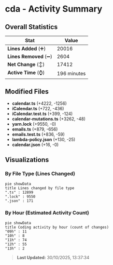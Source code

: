 # cda - Activity Summary 

## Overall Statistics

| Stat                   | Value                                                             |
| ---------------------- | ----------------------------------------------------------------- |
| **Lines Added** (➕)   | 20016                                          |
| **Lines Removed** (➖) | 2604                                        |
| **Net Change** (↕)    | 17412                |
| **Active Time** (⌚)   | 196 minutes |


## Modified Files
- **calendar.ts** (+4222, -1256)
- **iCalendar.ts** (+722, -436)
- **iCalendar.test.ts** (+399, -124)
- **calendar-mutations.ts** (+3262, -48)
- **yarn.lock** (+9550, -0)
- **emails.ts** (+879, -656)
- **emails.test.ts** (+836, -59)
- **lambda-policy.json** (+130, -25)
- **calendar.json** (+16, -0)

## Visualizations

### By File Type (Lines Changed)

```mermaid
pie showData
title Lines changed by file type
".ts" : 12899
".lock" : 9550
".json" : 171
```

### By Hour (Estimated Activity Count)

```mermaid
pie showData
title Coding activity by hour (count of changes)
"09h" : 11
"10h" : 8
"11h" : 74
"12h" : 55
"13h" : 2
```


> **Last Updated:** 30/10/2025, 13:37:34